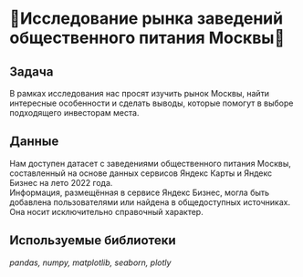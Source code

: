 # 🍟Исследование рынка заведений общественного питания Москвы🍔

## Задача
В рамках исследования нас просят изучить рынок Москвы, найти интересные особенности и сделать выводы, которые помогут в выборе подходящего инвесторам места.

## Данные
Нам доступен датасет с заведениями общественного питания Москвы, составленный на основе данных сервисов Яндекс Карты и Яндекс Бизнес на лето 2022 года.\
Информация, размещённая в сервисе Яндекс Бизнес, могла быть добавлена пользователями или найдена в общедоступных источниках. Она носит исключительно справочный характер.

## Используемые библиотеки
*pandas, numpy, matplotlib, seaborn, plotly*
